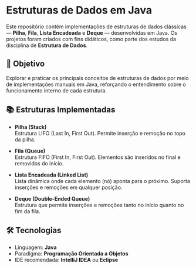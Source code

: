 # Estruturas de Dados em Java

Este repositório contém implementações de estruturas de dados clássicas — **Pilha**, **Fila**, **Lista Encadeada** e **Deque** — desenvolvidas em Java. Os projetos foram criados com fins didáticos, como parte dos estudos da disciplina de **Estrutura de Dados**.

## 🧠 Objetivo

Explorar e praticar os principais conceitos de estruturas de dados por meio de implementações manuais em Java, reforçando o entendimento sobre o funcionamento interno de cada estrutura.

## 📚 Estruturas Implementadas

- **Pilha (Stack)**  
  Estrutura LIFO (Last In, First Out). Permite inserção e remoção no topo da pilha.

- **Fila (Queue)**  
  Estrutura FIFO (First In, First Out). Elementos são inseridos no final e removidos do início.

- **Lista Encadeada (Linked List)**  
  Lista dinâmica onde cada elemento (nó) aponta para o próximo. Suporta inserções e remoções em qualquer posição.

- **Deque (Double-Ended Queue)**  
  Estrutura que permite inserções e remoções tanto no início quanto no fim da fila.

## 🛠 Tecnologias

- Linguagem: **Java**
- Paradigma: **Programação Orientada a Objetos**
- IDE recomendada: **IntelliJ IDEA** ou **Eclipse**